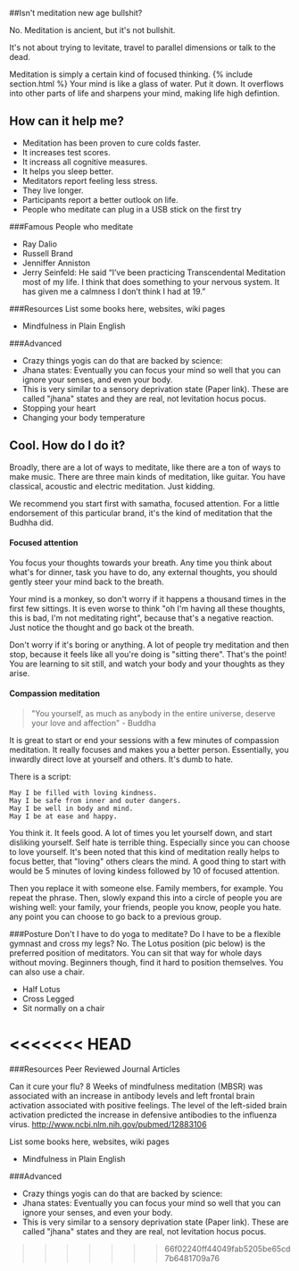 ##Isn't meditation new age bullshit?

No. Meditation is ancient, but it's not bullshit.

It's not about trying to levitate, travel to parallel dimensions or talk to the dead.

Meditation is simply a certain kind of focused thinking.
{% include section.html %}
Your mind is like a glass of water. Put it down.
It overflows into other parts of life and sharpens your mind, making life high defintion.

## How can it help me? 
*   Meditation has been proven to cure colds faster.
*   It increases test scores.
*   It increass all cognitive measures.
*   It helps you sleep better.
*   Meditators report feeling less stress.
*   They live longer.
*   Participants report a better outlook on life.
*   People who meditate can plug in a USB stick on the first try

###Famous People who meditate
*    Ray Dalio
*    Russell Brand
*    Jenniffer Anniston
*    Jerry Seinfeld: He said “I’ve been practicing Transcendental Meditation most of my life. I think that does something to your nervous system. It has given me a calmness I don’t think I had at 19.” 

###Resources
List some books here, websites, wiki pages
*    Mindfulness in Plain English

###Advanced
*    Crazy things yogis can do that are backed by science:
*    Jhana states: Eventually you can focus your mind so well that you can ignore your senses, and even your body.
*    This is very similar to a sensory deprivation state (Paper link). These are called "jhana" states and they are real, not levitation hocus pocus. 
*    Stopping your heart
*    Changing your body temperature

## Cool. How do I do it?
Broadly, there are a lot of ways to meditate, like there are a ton of ways to make music.
There are three main kinds of meditation, like guitar. You have classical, acoustic and electric meditation. Just kidding.

We recommend you start first with samatha, focused attention. For a little endorsement of this particular brand, it's the
kind of meditation that the Budhha did.

#### Focused attention 
You focus your thoughts towards your breath. Any time you think about what's for dinner, task you have to do, any external thoughts, you should
gently steer your mind back to the breath.


Your mind is a monkey, so don't worry if it happens a thousand times in the first few sittings. It is even worse to think "oh I'm having all
these thoughts, this is bad, I'm not meditating right", because that's a negative reaction. Just notice the thought and go back ot the breath.


Don't worry if it's boring or anything. A lot of people try meditation and then stop, because it feels like all you're doing is "sitting there".
That's the point!  You are learning to sit still, and watch your body and your thoughts as they arise.

#### Compassion meditation
> "You yourself, as much as anybody in the entire universe, deserve your love and affection" - Buddha

It is great to start or end your sessions with a few minutes of compassion meditation. It really focuses and makes you a better person.
Essentially, you inwardly direct love at yourself and others. It's dumb to hate. 

There is a script:

    May I be filled with loving kindness.
    May I be safe from inner and outer dangers.
    May I be well in body and mind.
    May I be at ease and happy.

You think it. It feels good. A lot of times you let yourself down, and start disliking yourself. Self hate is terrible thing. Especially since you can choose to love yourself.
It's been noted that this kind of meditation really helps to focus better, that "loving" others clears the mind. A good thing to start with would be 5 minutes of loving kindess followed by 10 of
focused attention.

Then you replace it with someone else. Family members, for example. You repeat the phrase. Then, slowly expand this into a circle of people you 
are wishing well: your family, your friends, people you know, people you hate. any point you can choose to go back to a previous group.

###Posture
Don't I have to do yoga to meditate? Do I have to be a flexible gymnast and cross my legs?
No. The Lotus position (pic below) is the preferred position of meditators. You can sit that way for whole days without moving.
Beginners though, find it hard to position themselves. You can also use a chair.

*    Half Lotus
*    Cross Legged
*    Sit normally on a chair

<<<<<<< HEAD
=======
###Resources
Peer Reviewed Journal Articles

Can it cure your flu? 
8 Weeks of mindfulness meditation (MBSR) was associated with an increase in antibody levels and left frontal brain activation associated with positive feelings. The level of the left-sided brain activation predicted the increase in defensive antibodies to the influenza virus. 
http://www.ncbi.nlm.nih.gov/pubmed/12883106




List some books here, websites, wiki pages
*    Mindfulness in Plain English

###Advanced
*    Crazy things yogis can do that are backed by science:
*    Jhana states: Eventually you can focus your mind so well that you can ignore your senses, and even your body.
*    This is very similar to a sensory deprivation state (Paper link). These are called "jhana" states and they are real, not levitation hocus pocus. 
>>>>>>> 66f02240ff44049fab5205be65cd7b6481709a76
